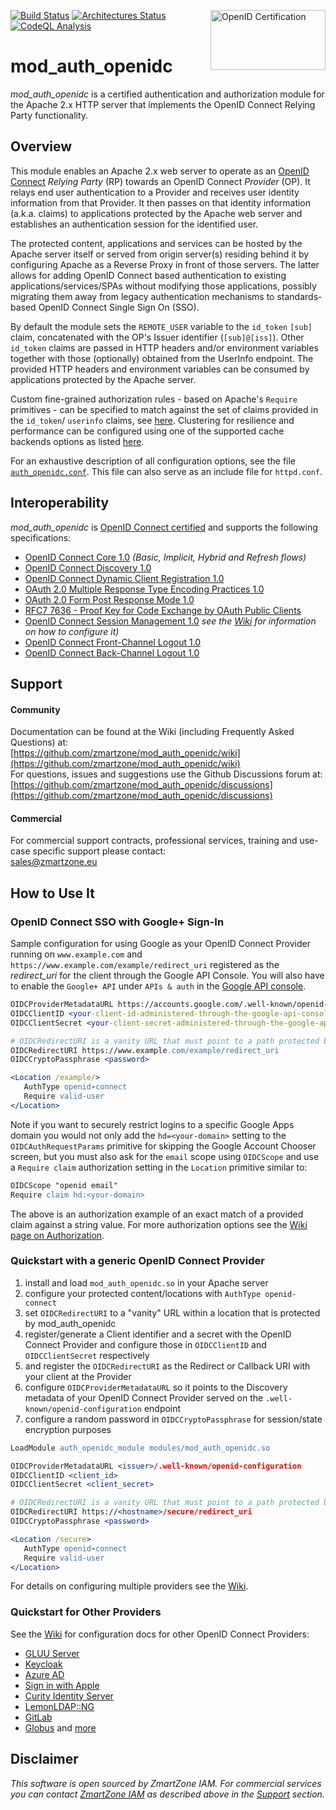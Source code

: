 [![Build Status](https://github.com/zmartzone/mod_auth_openidc/actions/workflows/build.yml/badge.svg)](https://github.com/zmartzone/mod_auth_openidc/actions/workflows/build.yml)
[<img width="184" height="96" align="right" src="http://openid.net/wordpress-content/uploads/2016/05/oid-l-certification-mark-l-cmyk-150dpi-90mm.jpg" alt="OpenID Certification">](https://openid.net/certification)
[![Architectures Status](https://github.com/zmartzone/mod_auth_openidc/actions/workflows/archs.yml/badge.svg)](https://github.com/zmartzone/mod_auth_openidc/actions/workflows/archs.yml)
[![CodeQL Analysis](https://github.com/zmartzone/mod_auth_openidc/actions/workflows/codeql-analysis.yml/badge.svg)](https://github.com/zmartzone/mod_auth_openidc/actions/workflows/codeql-analysis.yml)

mod_auth_openidc
================

*mod_auth_openidc* is a certified authentication and authorization module for the Apache 2.x
HTTP server that implements the OpenID Connect Relying Party functionality.

Overview
--------

This module enables an Apache 2.x web server to operate as an [OpenID Connect](http://openid.net/specs/openid-connect-core-1_0.html)
*Relying Party* (RP) towards an OpenID Connect *Provider* (OP). It relays end user authentication to a Provider and
receives user identity information from that Provider. It then passes on that identity information (a.k.a. claims)
to applications protected by the Apache web server and establishes an authentication session for the identified user.

The protected content, applications and services can be hosted by the Apache server itself or served from
origin server(s) residing behind it by configuring Apache as a Reverse Proxy in front of those servers. The 
latter allows for adding OpenID Connect based authentication to existing applications/services/SPAs without
modifying those applications, possibly migrating them away from legacy authentication mechanisms to standards-based
OpenID Connect Single Sign On (SSO).

By default the module sets the `REMOTE_USER` variable to the `id_token` `[sub]` claim, concatenated with the OP's Issuer
identifier (`[sub]@[iss]`). Other `id_token` claims are passed in HTTP headers and/or environment variables together with those
(optionally) obtained from the UserInfo endpoint. The provided HTTP headers and environment variables can be consumed by
applications protected by the Apache server.

Custom fine-grained authorization rules - based on Apache's `Require` primitives - can be specified to match against the
set of claims provided in the `id_token`/ `userinfo` claims, see [here](https://github.com/zmartzone/mod_auth_openidc/wiki/Authorization). 
Clustering for resilience and performance can be configured using one of the supported cache backends options as
listed [here](https://github.com/zmartzone/mod_auth_openidc/wiki/Caching).

For an exhaustive description of all configuration options, see the file [`auth_openidc.conf`](https://github.com/zmartzone/mod_auth_openidc/blob/master/auth_openidc.conf). 
This file can also serve as an include file for `httpd.conf`.

Interoperability
----------------

*mod_auth_openidc* is [OpenID Connect certified](https://openid.net/certification/#RPs) and supports the following specifications:
- [OpenID Connect Core 1.0](http://openid.net/specs/openid-connect-core-1_0.html) *(Basic, Implicit, Hybrid and Refresh flows)*
- [OpenID Connect Discovery 1.0](http://openid.net/specs/openid-connect-discovery-1_0.html)
- [OpenID Connect Dynamic Client Registration 1.0](http://openid.net/specs/openid-connect-registration-1_0.html)
- [OAuth 2.0 Multiple Response Type Encoding Practices 1.0](http://openid.net/specs/oauth-v2-multiple-response-types-1_0.html)
- [OAuth 2.0 Form Post Response Mode 1.0](http://openid.net/specs/oauth-v2-form-post-response-mode-1_0.html)
- [RFC7 7636 - Proof Key for Code Exchange by OAuth Public Clients](https://tools.ietf.org/html/rfc7636)
- [OpenID Connect Session Management 1.0](http://openid.net/specs/openid-connect-session-1_0.html) *see the [Wiki](https://github.com/zmartzone/mod_auth_openidc/wiki/OpenID-Connect-Session-Management) for information on how to configure it)*
- [OpenID Connect Front-Channel Logout 1.0](http://openid.net/specs/openid-connect-frontchannel-1_0.html)
- [OpenID Connect Back-Channel Logout 1.0](https://openid.net/specs/openid-connect-backchannel-1_0.html)

Support
-------

#### Community
Documentation can be found at the Wiki (including Frequently Asked Questions) at:  
  [https://github.com/zmartzone/mod_auth_openidc/wiki](https://github.com/zmartzone/mod_auth_openidc/wiki)  
For questions, issues and suggestions use the Github Discussions forum at:  
  [https://github.com/zmartzone/mod_auth_openidc/discussions](https://github.com/zmartzone/mod_auth_openidc/discussions)

#### Commercial
For commercial support contracts, professional services, training and use-case specific support please contact:  
  [sales@zmartzone.eu](mailto:sales@zmartzone.eu)  

How to Use It  
-------------

### OpenID Connect SSO with Google+ Sign-In

Sample configuration for using Google as your OpenID Connect Provider running on
`www.example.com` and `https://www.example.com/example/redirect_uri` registered
as the *redirect_uri* for the client through the Google API Console. You will also
have to enable the `Google+ API` under `APIs & auth` in the [Google API console](https://console.developers.google.com).

```apache
OIDCProviderMetadataURL https://accounts.google.com/.well-known/openid-configuration
OIDCClientID <your-client-id-administered-through-the-google-api-console>
OIDCClientSecret <your-client-secret-administered-through-the-google-api-console>

# OIDCRedirectURI is a vanity URL that must point to a path protected by this module but must NOT point to any content
OIDCRedirectURI https://www.example.com/example/redirect_uri
OIDCCryptoPassphrase <password>

<Location /example/>
   AuthType openid-connect
   Require valid-user
</Location>
```

Note if you want to securely restrict logins to a specific Google Apps domain you would not only
add the `hd=<your-domain>` setting to the `OIDCAuthRequestParams` primitive for skipping the Google Account
Chooser screen, but you must also ask for the `email` scope using `OIDCScope` and use a `Require claim`
authorization setting in the `Location` primitive similar to:

```apache
OIDCScope "openid email"
Require claim hd:<your-domain>
```

The above is an authorization example of an exact match of a provided claim against a string value.
For more authorization options see the [Wiki page on Authorization](https://github.com/zmartzone/mod_auth_openidc/wiki/Authorization).

### Quickstart with a generic OpenID Connect Provider

1. install and load `mod_auth_openidc.so` in your Apache server
1. configure your protected content/locations with `AuthType openid-connect`
1. set `OIDCRedirectURI` to a "vanity" URL within a location that is protected by mod_auth_openidc
1. register/generate a Client identifier and a secret with the OpenID Connect Provider and configure those in `OIDCClientID` and `OIDCClientSecret` respectively
1. and register the `OIDCRedirectURI` as the Redirect or Callback URI with your client at the Provider
1. configure `OIDCProviderMetadataURL` so it points to the Discovery metadata of your OpenID Connect Provider served on the `.well-known/openid-configuration` endpoint
1. configure a random password in `OIDCCryptoPassphrase` for session/state encryption purposes

```apache
LoadModule auth_openidc_module modules/mod_auth_openidc.so

OIDCProviderMetadataURL <issuer>/.well-known/openid-configuration
OIDCClientID <client_id>
OIDCClientSecret <client_secret>

# OIDCRedirectURI is a vanity URL that must point to a path protected by this module but must NOT point to any content
OIDCRedirectURI https://<hostname>/secure/redirect_uri
OIDCCryptoPassphrase <password>

<Location /secure>
   AuthType openid-connect
   Require valid-user
</Location>
```
For details on configuring multiple providers see the [Wiki](https://github.com/zmartzone/mod_auth_openidc/wiki/Multiple-Providers).

### Quickstart for Other Providers

See the [Wiki](https://github.com/zmartzone/mod_auth_openidc/wiki) for configuration docs for other OpenID Connect Providers:
- [GLUU Server](https://github.com/zmartzone/mod_auth_openidc/wiki/Gluu-Server)
- [Keycloak](https://github.com/zmartzone/mod_auth_openidc/wiki/Keycloak)
- [Azure AD](https://github.com/zmartzone/mod_auth_openidc/wiki/Azure-Active-Directory-Authentication)
- [Sign in with Apple](https://github.com/zmartzone/mod_auth_openidc/wiki/Sign-in-with-Apple)
- [Curity Identity Server](https://github.com/zmartzone/mod_auth_openidc/wiki/Curity-Identity-Server)
- [LemonLDAP::NG](https://github.com/zmartzone/mod_auth_openidc/wiki/LemonLDAP::NG)
- [GitLab](https://github.com/zmartzone/mod_auth_openidc/wiki/GitLab-OAuth2)
- [Globus](https://github.com/zmartzone/mod_auth_openidc/wiki/Globus)
and [more](https://github.com/zmartzone/mod_auth_openidc/wiki/Useful-Links)

Disclaimer
----------

*This software is open sourced by ZmartZone IAM. For commercial services
you can contact [ZmartZone IAM](https://www.zmartzone.eu) as described above in the [Support](#support) section.*
